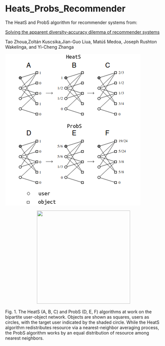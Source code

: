 # Heats_Probs_Recommender
The HeatS and ProbS algorithm for recommender systems from: <p><a href="https://www.pnas.org/doi/pdf/10.1073/pnas.1000488107">Solving the apparent diversity-accuracy dilemma of recommender systems</a></p>
Tao Zhoua,Zoltán Kuscsika,Jian-Guo Liua, Matúš Medoa, Joseph Rushton Wakelinga, and Yi-Cheng Zhanga

![alt text](https://github.com/rodfloripa/Heats_Probs_Recommender/blob/main/hs.png?raw=true)
<p align="center">
  <img 
    width="300"
    height="300"
    src="[[https://picsum.photos/300/300](https://github.com/rodfloripa/Heats_Probs_Recommender/blob/main/hs.png?raw=true)](https://github.com/rodfloripa/Heats_Probs_Recommender/blob/main/hs.png?raw=true)"
  >
</p>

Fig. 1. The HeatS (A, B, C) and ProbS (D, E, F) algorithms  at
work on the bipartite user-object network. Objects are shown as squares,
users as circles, with the target user indicated by the shaded circle. While
the HeatS algorithm redistributes resource via a nearest-neighbor averaging
process, the ProbS algorithm works by an equal distribution of resource
among nearest neighbors.

